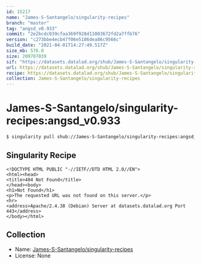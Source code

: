 ```yaml
---
id: 15217
name: "James-S-Santangelo/singularity-recipes"
branch: "master"
tag: "angsd_v0.933"
commit: "2e2bcdc039cfaa369f928d11003672fd2a7ffb76"
version: "c273bbe4ecb47f06e5186dea86c9566c"
build_date: "2021-04-01T14:27:49.517Z"
size_mb: 576.0
size: 209707039
sif: "https://datasets.datalad.org/shub/James-S-Santangelo/singularity-recipes/angsd_v0.933/2021-04-01-2e2bcdc0-c273bbe4/c273bbe4ecb47f06e5186dea86c9566c.sif"
url: https://datasets.datalad.org/shub/James-S-Santangelo/singularity-recipes/angsd_v0.933/2021-04-01-2e2bcdc0-c273bbe4/
recipe: https://datasets.datalad.org/shub/James-S-Santangelo/singularity-recipes/angsd_v0.933/2021-04-01-2e2bcdc0-c273bbe4/Singularity
collection: James-S-Santangelo/singularity-recipes
---
```


# James-S-Santangelo/singularity-recipes:angsd_v0.933

```bash
$ singularity pull shub://James-S-Santangelo/singularity-recipes:angsd_v0.933
```

## Singularity Recipe

```singularity
<!DOCTYPE HTML PUBLIC "-//IETF//DTD HTML 2.0//EN">
<html><head>
<title>404 Not Found</title>
</head><body>
<h1>Not Found</h1>
<p>The requested URL was not found on this server.</p>
<hr>
<address>Apache/2.4.38 (Debian) Server at datasets.datalad.org Port 443</address>
</body></html>
```

## Collection

 - Name: [James-S-Santangelo/singularity-recipes](https://github.com/James-S-Santangelo/singularity-recipes)
 - License: None

